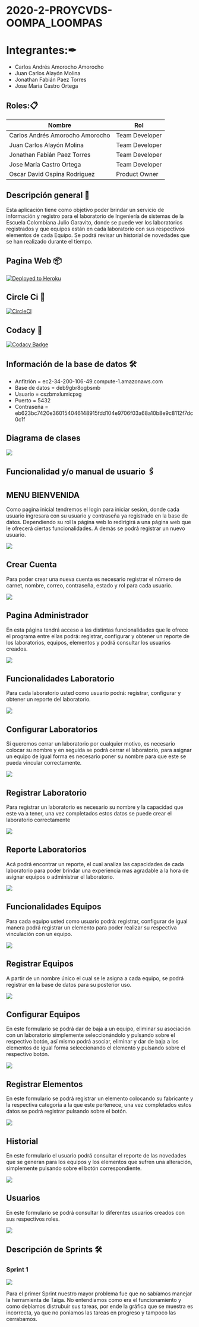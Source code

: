 # 2020-2-PROYCVDS-OOMPA_LOOMPAS

# Integrantes:✒
* Carlos Andrés Amorocho Amorocho
* Juan Carlos Alayón Molina
* Jonathan Fabián Paez Torres
* Jose María Castro Ortega

## Roles:📋

| Nombre | Rol |
| --- | --- |
| Carlos Andrés Amorocho Amorocho | Team Developer |
| Juan Carlos Alayón Molina | Team Developer |
| Jonathan Fabián Paez Torres | Team Developer |
| Jose María Castro Ortega | Team Developer |
| Oscar David Ospina Rodriguez | Product Owner |

## Descripción general 🚀

Esta aplicación tiene como objetivo poder brindar un servicio de información y registro para el laboratorio de Ingeniería de sistemas de la Escuela Colombiana Julio Garavito, donde se puede ver los laboratorios registrados y que equipos están en cada laboratorio con sus respectivos elementos de cada Equipo. Se podrá revisar un historial de novedades que se han realizado durante el tiempo.

## Pagina Web 📦
[![Deployed to Heroku](https://www.herokucdn.com/deploy/button.png)](https://oompa-loompas.herokuapp.com/paginaWeb.xhtml)

## Circle Ci 🔧
[![CircleCI](https://circleci.com/gh/circleci/circleci-docs.svg?style=svg)](https://app.circleci.com/pipelines/github/2020-2-PROYCVDS-Oompa-Loompas/2020-2-PROYCVDS-Oompa-Loompas)

## Codacy 🔧

[![Codacy Badge](https://api.codacy.com/project/badge/Grade/23d335c474ce4317ad35b19cb90a1f35)](https://app.codacy.com/gh/2020-2-PROYCVDS-Oompa-Loompas/2020-2-PROYCVDS-Oompa-Loompas/dashboard)

## Información de la base de datos 🛠️

* Anfitrión = ec2-34-200-106-49.compute-1.amazonaws.com
* Base de datos = deb9gbr8ogbsmb
* Usuario = cszbmxlumicpxg
* Puerto = 5432
* Contraseña = eb623bc7420e360154046148915fdd104e9706f03a68a10b8e9c8112f7dc0c1f 

## Diagrama de clases

![](https://github.com/2020-2-PROYCVDS-Oompa-Loompas/2020-2-PROYCVDS-Oompa-Loompas/blob/main/src/main/webapp/img/diagramaClases.PNG)

## Funcionalidad y/o manual de usuario 🖇️

## MENU BIENVENIDA
Como pagina inicial tendremos el login para iniciar sesión, donde cada usuario ingresara con su usuario y contraseña ya registrado en la base de datos. Dependiendo su rol la página web lo redirigirá a una página web que le ofrecerá ciertas funcionalidades.
A demás se podrá registrar un nuevo usuario.

![](https://github.com/2020-2-PROYCVDS-Oompa-Loompas/2020-2-PROYCVDS-Oompa-Loompas/blob/main/src/main/webapp/img/pagina.PNG)

## Crear Cuenta
Para poder crear una nueva cuenta es necesario registrar el número de carnet, nombre, correo, contraseña, estado y rol para cada usuario.

![](https://github.com/2020-2-PROYCVDS-Oompa-Loompas/2020-2-PROYCVDS-Oompa-Loompas/blob/main/src/main/webapp/img/creaUser.PNG)

## Pagina Administrador

En esta página tendrá acceso a las distintas funcionalidades que le ofrece el programa entre ellas podrá: registrar, configurar y obtener un reporte de los laboratorios, equipos, elementos y podrá consultar los usuarios creados.

![](https://github.com/2020-2-PROYCVDS-Oompa-Loompas/2020-2-PROYCVDS-Oompa-Loompas/blob/main/src/main/webapp/img/pagAdmin.PNG)

## Funcionalidades Laboratorio

Para cada laboratorio usted como usuario podrá: registrar, configurar y obtener un reporte del laboratorio.

![](https://github.com/2020-2-PROYCVDS-Oompa-Loompas/2020-2-PROYCVDS-Oompa-Loompas/blob/main/src/main/webapp/img/funciLab.PNG)

## Configurar Laboratorios

Si queremos cerrar un laboratorio por cualquier motivo, es necesario colocar su nombre y en seguida se podrá cerrar el laboratorio, para asignar un equipo de igual forma es necesario poner su nombre para que este se pueda vincular correctamente.


![](https://github.com/2020-2-PROYCVDS-Oompa-Loompas/2020-2-PROYCVDS-Oompa-Loompas/blob/main/src/main/webapp/img/confLab.PNG)

## Registrar Laboratorio
Para registrar un laboratorio es necesario su nombre y la capacidad que este va a tener, una vez completados estos datos se puede crear el laboratorio correctamente

![](https://github.com/2020-2-PROYCVDS-Oompa-Loompas/2020-2-PROYCVDS-Oompa-Loompas/blob/main/src/main/webapp/img/registroLab.PNG)

## Reporte Laboratorios

Acá podrá encontrar un reporte, el cual analiza las capacidades de cada laboratorio para poder brindar una experiencia mas agradable a la hora de asignar equipos o administrar el laboratorio.

![](https://github.com/2020-2-PROYCVDS-Oompa-Loompas/2020-2-PROYCVDS-Oompa-Loompas/blob/main/src/main/webapp/img/reporteLab.PNG)

## Funcionalidades Equipos
Para cada equipo usted como usuario podrá: registrar, configurar de igual manera podrá registrar un elemento para poder realizar su respectiva vinculación con un equipo.

![](https://github.com/2020-2-PROYCVDS-Oompa-Loompas/2020-2-PROYCVDS-Oompa-Loompas/blob/main/src/main/webapp/img/funcEqui.PNG)

## Registrar Equipos
A partir de un nombre único el cual se le asigna a cada equipo, se podrá registrar en la base de datos para su posterior uso.

![](https://github.com/2020-2-PROYCVDS-Oompa-Loompas/2020-2-PROYCVDS-Oompa-Loompas/blob/main/src/main/webapp/img/registroEqui.PNG)

## Configurar Equipos

En este formulario se podrá dar de baja a un equipo, eliminar su asociación con un laboratorio simplemente seleccionándolo y pulsando sobre el respectivo botón, así mismo podrá asociar, eliminar y dar de baja a los elementos de igual forma seleccionando el elemento y pulsando sobre el respectivo botón.


![](https://github.com/2020-2-PROYCVDS-Oompa-Loompas/2020-2-PROYCVDS-Oompa-Loompas/blob/main/src/main/webapp/img/confEquipos.PNG)

## Registrar Elementos

En este formulario se podrá registrar un elemento colocando su fabricante y la respectiva categoría a la que este pertenece, una vez completados estos datos se podrá registrar pulsando sobre el botón.

![](https://github.com/2020-2-PROYCVDS-Oompa-Loompas/2020-2-PROYCVDS-Oompa-Loompas/blob/main/src/main/webapp/img/regiEleme.PNG)

## Historial

En este formulario el usuario podrá consultar el reporte de las novedades que se generan para los equipos y los elementos que sufren una alteración, simplemente pulsando sobre el botón correspondiente.


![](https://github.com/2020-2-PROYCVDS-Oompa-Loompas/2020-2-PROYCVDS-Oompa-Loompas/blob/main/src/main/webapp/img/Historial.PNG)

## Usuarios
En este formulario se podrá consultar lo diferentes usuarios creados con sus respectivos roles.


![](https://github.com/2020-2-PROYCVDS-Oompa-Loompas/2020-2-PROYCVDS-Oompa-Loompas/blob/main/src/main/webapp/img/usuarios.PNG)

## Descripción de Sprints 🛠️
### Sprint 1

![](https://github.com/2020-2-PROYCVDS-Oompa-Loompas/2020-2-PROYCVDS-Oompa-Loompas/blob/main/src/main/webapp/img/graficaTaiga.PNG)

Para el primer Sprint nuestro mayor problema fue que no sabíamos manejar la herramienta de Taiga. No entendiamos como era el funcionamiento y como debíamos distrubuir sus tareas, por ende la gráfica que se muestra es incorrecta, ya que no poniamos las tareas en progreso y tampoco las cerrabamos.
